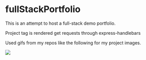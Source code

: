 # fullStackPortfolio

This is an attempt to host a full-stack demo portfolio. 

Project tag is rendered get requests through express-handlebars

Used gifs from my repos like the following for my project images.

![](https://github.com/gjblythe/fullStackPortfolio/raw/master/toolTracker.gif)
